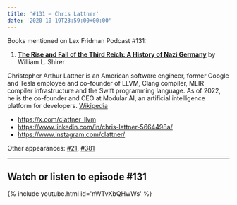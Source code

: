 ```yaml
---
title: '#131 – Chris Lattner'
date: '2020-10-19T23:59:00+00:00'
---
```


Books mentioned on Lex Fridman Podcast #131:

1. <b><a href="https://amzn.to/3ul02am" target="_blank" rel="sponsored noopener noreferrer">The Rise and Fall of the Third Reich: A History of Nazi Germany</a></b> by William L. Shirer

<!--more-->

Christopher Arthur Lattner is an American software engineer, former Google and Tesla employee and co-founder of LLVM, Clang compiler, MLIR compiler infrastructure and the Swift programming language. As of 2022, he is the co-founder and CEO at Modular AI, an artificial intelligence platform for developers. <a href="https://en.wikipedia.org/wiki/Chris_Lattner" target="_blank">Wikipedia</a>

- <a href="https://x.com/clattner_llvm" target="_blank">https://x.com/clattner_llvm</a>
- <a href="https://www.linkedin.com/in/chris-lattner-5664498a/" target="_blank">https://www.linkedin.com/in/chris-lattner-5664498a/</a>
- <a href="https://www.instagram.com/clattner/" target="_blank">https://www.instagram.com/clattner/</a>

Other appearances: [\#21](/21-chris-lattner/), [\#381](/381-chris-lattner/)

- - - - - -

## Watch or listen to episode #131

{% include youtube.html id='nWTvXbQHwWs' %}